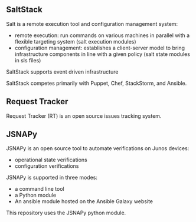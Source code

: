 ## SaltStack

Salt is a remote execution tool and configuration management system:
- remote execution: run commands on various machines in parallel with a flexible targeting system (salt execution modules)
- configuration management: establishes a client-server model to bring infrastructure components in line with a given policy (salt state modules in sls files)

SaltStack supports event driven infrastructure 

SaltStack competes primarily with Puppet, Chef, StackStorm, and Ansible. 

## Request Tracker

Request Tracker (RT) is an open source issues tracking system.

## JSNAPy

JSNAPy is an open source tool to automate verifications on Junos devices: 
- operational state verifications
- configuration verifications 

JSNAPy is supported in three modes:
- a command line tool
- a Python module
- An ansible module hosted on the Ansible Galaxy website

This repository uses the JSNAPy python module.  

